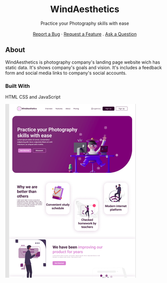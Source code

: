 <h1 align="center">WindAesthetics</h1>


<div align="center">
  Practice your Photography skills with ease
  <br />
  <br />
  <a href="#">Report a Bug</a>
  ·
  <a href="#">Request a Feature</a>
  .
  <a href="#">Ask a Question</a>
</div>


## About

WindAesthetics is photography company's landing page website wich has static data. It's shows company's goals and vision. It's includes a feedback form and social media links to company's social accounts.

### Built With
HTML CSS and JavaScript


![alt text](/assets/preview.png)
